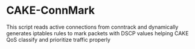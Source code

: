 # CAKE-ConnMark
This script reads active connections from conntrack and dynamically generates iptables rules to mark packets with DSCP values helping CAKE QoS classify and prioritize traffic properly
